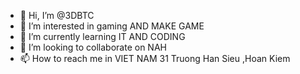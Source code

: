 - 👋 Hi, I’m @3DBTC
- 👀 I’m interested in gaming AND MAKE GAME
- 🌱 I’m currently learning IT AND CODING
- 💞️ I’m looking to collaborate on NAH
- 📫 How to reach me in VIET NAM 
31 Truong Han Sieu ,Hoan Kiem
<!---
im a coder thanks for visit me account
Sub my youtube channel:https://www.youtube.com/channel/UCwO5Ucunn544-wbtPKdXn8g
for more information ->http://www.lasesp.com/article/16342685954481020/Noice copy or click this link and paste
